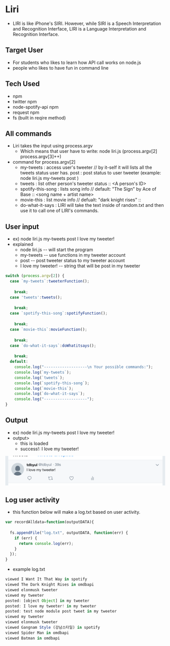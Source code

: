 # Liri
* LIRI is like iPhone's SIRI. However, while SIRI is a Speech Interpretation and Recognition Interface, LIRI is a Language Interpretation and Recognition Interface.
## Target User
* For students who likes to learn how API call works on node.js
* people who likes to have fun in command line
## Tech Used
* npm
* twitter npm
* node-spotify-api npm
* request npm
* fs (built in reqire method)
## All commands
* Liri takes the input using process.argv
  * Which means that user have to write: node liri.js <command> (process.argv[2] process.argv[3]++)
* command for process.argv[2]
  * my-tweets : access user's tweeter // by it-self it will lists all the tweets status user has.
  post : post status to user tweeter (example: node liri.js my-tweets post <message for status update>)
  * tweets : list other person's tweeter status :: <A person's ID>
  * spotify-this-song : lists song info // default: "The Sign" by Ace of Base :: <song name + artist name> 
  * movie-this : list movie info // defualt: "dark knight rises" :: <movie name>
  * do-what-it-says : LIRI will take the text inside of random.txt and then use it to call one of LIRI's commands.
## User input
* ex) node liri.js my-tweets post I love my tweeter!
* explained
  * node liri.js -- will start the program 
  * my-tweets -- use functions in my tweeter account 
  * post -- post tweeter status to my tweeter account 
  * I love my tweeter! -- string that will be post in my tweeter 

```javascript
switch (process.argv[2]) {
  case `my-tweets`:tweeterFunction();

    break;
  case 'tweets':tweets();

    break;
  case `spotify-this-song`:spotifyFunction();

    break;
  case `movie-this`:movieFunction();

    break;
  case `do-what-it-says`:doWhatitsays();

    break;
  default:
    console.log("-------------------\n Your possible commands:");
    console.log(`my-tweets`);
    console.log(`tweets`);
    console.log(`spotify-this-song`);
    console.log(`movie-this`);
    console.log(`do-what-it-says`);
    console.log("-------------------");
}
```
## Output
* ex) node liri.js my-tweets post I love my tweeter!
* output>
  * this is loaded
  * success!: I love my tweeter!
  
![GitHub Logo](/images/tweetexample.png)

## Log user activity
* this function below will make a log.txt based on user activity.

```javascript
var recordAlldata=function(outputDATA){

  fs.appendFile("log.txt", outputDATA, function(err) {
    if (err) {
      return console.log(err);
    }
  });
}
```

* example log.txt
```javascript
viewed I Want It That Way in spotify
viewed The Dark Knight Rises in omdbapi
viewed elonmusk tweeter
viewed my tweeter
posted: [object Object] in my tweeter
posted: I love my tweeter! in my tweeter
posted: test node module post tweet in my tweeter
viewed my tweeter
viewed elonmusk tweeter
viewed Gangnam Style (강남스타일) in spotify
viewed Spider Man in omdbapi
viewed Batman in omdbapi
```
